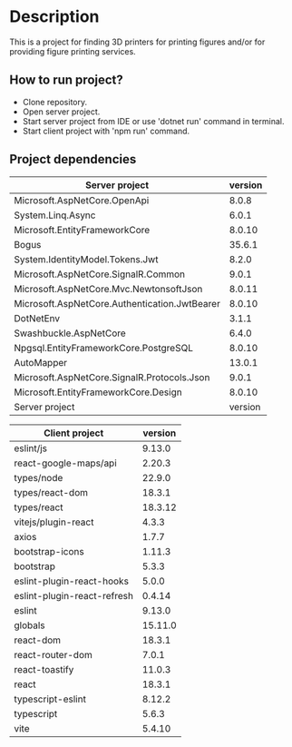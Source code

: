 # Description
This is a project for finding 3D printers for printing figures and/or for providing figure printing services.

## How to run project?

* Clone repository.
* Open server project.
* Start server project from IDE or use 'dotnet run' command in terminal.
* Start client project with 'npm run' command.

## Project dependencies

| Server project                                |version |
|-----------------------------------------------|--------|
| Microsoft.AspNetCore.OpenApi                  | 8.0.8  |
| System.Linq.Async                             | 6.0.1  |
| Microsoft.EntityFrameworkCore                 | 8.0.10 |
| Bogus                                         | 35.6.1 |
| System.IdentityModel.Tokens.Jwt               | 8.2.0  |
| Microsoft.AspNetCore.SignalR.Common           | 9.0.1  |
| Microsoft.AspNetCore.Mvc.NewtonsoftJson       | 8.0.11 |
| Microsoft.AspNetCore.Authentication.JwtBearer | 8.0.10 |
| DotNetEnv                                     | 3.1.1  |
| Swashbuckle.AspNetCore                        | 6.4.0  |
| Npgsql.EntityFrameworkCore.PostgreSQL         | 8.0.10 |
| AutoMapper                                    | 13.0.1 |
| Microsoft.AspNetCore.SignalR.Protocols.Json   | 9.0.1  |
| Microsoft.EntityFrameworkCore.Design          | 8.0.10 |
| Server project                                |version |

| Client project              |version  |
|-----------------------------|---------|
| eslint/js                   | 9.13.0  |
| react-google-maps/api       | 2.20.3  |
| types/node                  | 22.9.0  |
| types/react-dom             | 18.3.1  |
| types/react                 | 18.3.12 |
| vitejs/plugin-react         | 4.3.3   |
| axios                       | 1.7.7   |
| bootstrap-icons             | 1.11.3  |
| bootstrap                   | 5.3.3   |
| eslint-plugin-react-hooks   | 5.0.0   |
| eslint-plugin-react-refresh | 0.4.14  |
| eslint                      | 9.13.0  |
| globals                     | 15.11.0 |
| react-dom                   | 18.3.1  |
| react-router-dom            | 7.0.1   |
| react-toastify              | 11.0.3  |
| react                       | 18.3.1  |
| typescript-eslint           | 8.12.2  |
| typescript                  | 5.6.3   |
| vite                        | 5.4.10  |

